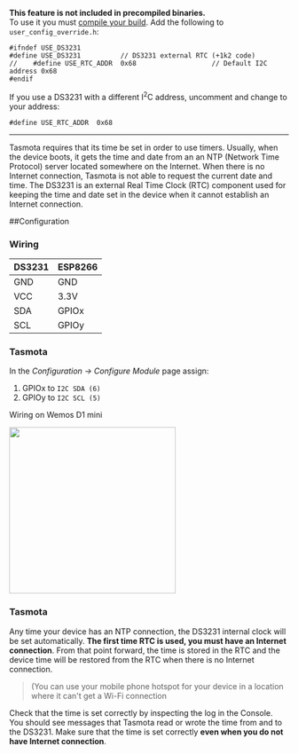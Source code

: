 **This feature is not included in precompiled binaries.**   
To use it you must [compile your build](compile-your-build). Add the following to `user_config_override.h`:
```
#ifndef USE_DS3231
#define USE_DS3231          // DS3231 external RTC (+1k2 code)
//    #define USE_RTC_ADDR  0x68                   // Default I2C address 0x68
#endif
```
If you use a DS3231 with a different I<sup>2</sup>C address, uncomment and change to your address:
```
#define USE_RTC_ADDR  0x68                  
```
----

Tasmota requires that its time be set in order to use timers. Usually, when the device boots, it gets the time and date from an an NTP (Network Time Protocol) server located somewhere on the Internet. When there is no Internet connection, Tasmota is not able to request the current date and time. The DS3231 is an external Real Time Clock (RTC) component used for keeping the time and date set in the device when it cannot establish an Internet connection.

##Configuration
### Wiring

| DS3231   | ESP8266 |
|---|---|
|GND   |GND   |
|VCC   |3.3V  |
|SDA   | GPIOx
|SCL   | GPIOy

### Tasmota 
In the _Configuration -> Configure Module_ page assign:
1. GPIOx to `I2C SDA (6)`
2. GPIOy to `I2C SCL (5)`

Wiring on Wemos D1 mini

<img src="https://github.com/arendst/arendst.github.io/blob/master/media/wemos/wemos_tsl2561_config_marked.jpg" width=300>

### Tasmota

Any time your device has an NTP connection, the DS3231 internal clock will be set automatically. **The first time RTC is used, you must have an Internet connection**. From that point forward, the time is stored in the RTC and the device time will be restored from the RTC when there is no Internet connection.
>(You can use your mobile phone hotspot for your device in a location where it can't get a Wi-Fi connection

Check that the time is set correctly by inspecting the log in the Console. You should see messages that Tasmota read or wrote the time from and to the DS3231.  Make sure that the time is set correctly **even when you do not have Internet connection**.